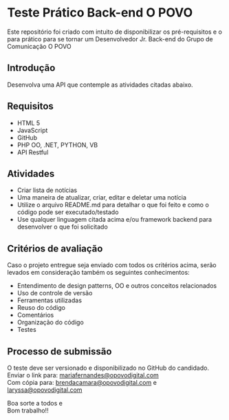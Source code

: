 # Teste Prático Back-end O POVO
Este repositório foi criado com intuito de disponibilizar os pré-requisitos e o para prático para se tornar um Desenvolvedor Jr. Back-end do Grupo de Comunicação O POVO

## Introdução

Desenvolva uma API que contemple as atividades citadas abaixo.


## Requisitos

- HTML 5
- JavaScript
- GitHub
- PHP OO, .NET, PYTHON, VB
- API Restful 


## Atividades

- Criar lista de notícias
- Uma maneira de atualizar, criar, editar e deletar uma notícia
- Utilize o arquivo README.md para detalhar o que foi feito e como o código pode ser executado/testado
- Use qualquer linguagem citada acima e/ou framework backend para desenvolver o que foi solicitado


## Critérios de avaliação 

Caso o projeto entregue seja enviado com todos os critérios acima, 
serão levados em consideração também os seguintes conhecimentos:

- Entendimento de design patterns, OO e outros conceitos relacionados
- Uso de controle de versão
- Ferramentas utilizadas
- Reuso do código
- Comentários
- Organização do código
- Testes


## Processo de submissão

O teste deve ser versionado e disponibilizado no GitHub do candidado.<br />
Enviar o link para: mariafernandes@opovodigital.com<br />
Com cópia para: brendacamara@opovodigital.com  e laryssa@opovodigital.com


Boa sorte a todos e<br />
Bom trabalho!!
